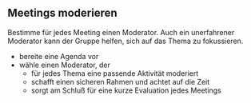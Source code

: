 ## Meetings moderieren

Bestimme für jedes Meeting einen Moderator. Auch ein unerfahrener Moderator kann der Gruppe helfen, sich auf das Thema zu fokussieren. 

- bereite eine Agenda vor
- wähle einen Moderator, der 
    - für jedes Thema eine passende Aktivität moderiert
    - schafft einen sicheren Rahmen und achtet auf die Zeit
    - sorgt am Schluß für eine kurze Evaluation jedes Meetings